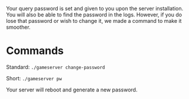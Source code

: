 Your query password is set and given to you upon the server installation. You will also be able to find the password in the logs. However, if you do lose that password or wish to change it, we made a command to make it smoother.

# Commands

Standard: `./gameserver change-password`

Short: `./gameserver pw`

Your server will reboot and generate a new password.